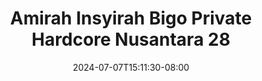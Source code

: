 --- 
title: "Amirah Insyirah Bigo Private Hardcore Nusantara 28"
description: "download   Amirah Insyirah Bigo Private Hardcore Nusantara 28 premium   new"
date: 2024-07-07T15:11:30-08:00
file_code: "fnazmwgy84ys"
draft: false
cover: "fm7n3ac4hmj06va8.jpg"
tags: ["Amirah", "Insyirah", "Bigo", "Private", "Hardcore", "Nusantara", "bokep-indo", "bokep-viral", "bokep-ig"]
length: 281
fld_id: "1483924"
foldername: "Amirah insyirah"
categories: ["Amirah insyirah"]
views: 0
---